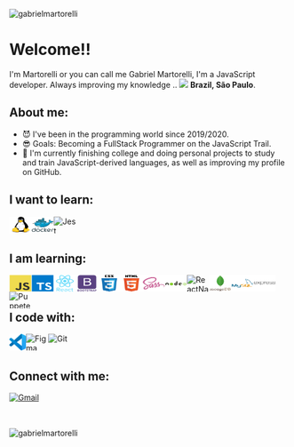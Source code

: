 <p align="left"> <img src="https://komarev.com/ghpvc/?username=gabrielmartorelli&label=Profile%20views&color=b40e1e&style=flat" alt="gabrielmartorelli" /> </p>

<h1> Welcome!! </h1>

<p> I'm Martorelli or you can call me Gabriel Martorelli, I'm a JavaScript developer. Always improving my knowledge .. <img src="https://acegif.com/wp-content/gif/brazilian-flag-14.gif" width="13" /> <b>Brazil, São Paulo</b>.
<p>

## About me:

- 😈 I've been in the programming world since 2019/2020.
- 😎 Goals: Becoming a FullStack Programmer on the JavaScript Trail.
- 🤬 I'm currently finishing college and doing personal projects to study and train JavaScript-derived languages, as well as improving my profile on GitHub.

## I want to learn:

<img align="left" title="Linux" alt="Linux" height="30" width="40" src="https://raw.githubusercontent.com/devicons/devicon/master/icons/linux/linux-original.svg" />
  
<img align="left" title="Docker" alt="Docker" height="30" width="40" src="https://raw.githubusercontent.com/devicons/devicon/master/icons/docker/docker-original-wordmark.svg" />    
  
<img align="left" title="Jest" alt="Jest" height="30" width="40" src="https://www.vectorlogo.zone/logos/jestjsio/jestjsio-icon.svg" />   
  
<br />
<br />

## I am learning:

<img align="left" title="JavaScript" alt="JavaScript" height="30" width="40" src="https://raw.githubusercontent.com/devicons/devicon/master/icons/javascript/javascript-original.svg" />

<img align="left" title="TypeScript" alt="TypeScript" height="30" width="40" src="https://raw.githubusercontent.com/devicons/devicon/master/icons/typescript/typescript-original.svg" />

<img align="left" title="React" alt="React" height="30" width="40" src="https://raw.githubusercontent.com/devicons/devicon/master/icons/react/react-original-wordmark.svg" />

<img align="left" title="Bootstrap" alt="Bootstrap" height="30" width="40" src="https://raw.githubusercontent.com/devicons/devicon/master/icons/bootstrap/bootstrap-plain-wordmark.svg" />

<img align="left" title="Css" alt="Css" height="30" width="40" src="https://raw.githubusercontent.com/devicons/devicon/master/icons/css3/css3-original-wordmark.svg" />

<img align="left" title="Html" alt="Html" height="30" width="40" src="https://raw.githubusercontent.com/devicons/devicon/master/icons/html5/html5-original-wordmark.svg" />

<img align="left" title="Sass" alt="Sass" height="30" width="40" src="https://raw.githubusercontent.com/devicons/devicon/master/icons/sass/sass-original.svg" />

<img align="left" title="Node" alt="Node" height="30" width="40" src="https://raw.githubusercontent.com/devicons/devicon/master/icons/nodejs/nodejs-original-wordmark.svg" />

<img align="left" title="ReactNative" alt="ReactNative" height="30" width="40" src="https://reactnative.dev/img/header_logo.svg" />

<img align="left" title="Mongodb" alt="Mongodb" height="30" width="40" src="https://raw.githubusercontent.com/devicons/devicon/master/icons/mongodb/mongodb-original-wordmark.svg" />

<img align="left" title="MySql" alt="MySql" height="30" width="40" src="https://raw.githubusercontent.com/devicons/devicon/master/icons/mysql/mysql-original-wordmark.svg" />
  
<img align="left" title="Express" alt="Express" height="30" width="40" src="https://raw.githubusercontent.com/devicons/devicon/master/icons/express/express-original-wordmark.svg" />  
  
<img align="left" title="Puppeteer" alt="Puppeteer" height="30" width="40" src="https://www.vectorlogo.zone/logos/pptrdev/pptrdev-official.svg" />   

<br />
<br />

## I code with:

<img align="left" title="Visual Studio Code" alt="Visual Studio Code" height="30" width="30" src="https://raw.githubusercontent.com/github/explore/80688e429a7d4ef2fca1e82350fe8e3517d3494d/topics/visual-studio-code/visual-studio-code.png" />

<img align="left" title="Figma" alt="Figma" height="30" width="40" src="https://www.vectorlogo.zone/logos/figma/figma-icon.svg" />

<img align="left" title="Git" alt="Git" height="30" width="40" src="https://www.vectorlogo.zone/logos/git-scm/git-scm-icon.svg" />

<br />
<br />

## Connect with me:

<p align="left">
<a href="mailto:martorelli_biel@outlook.com" target="_blank"><img alt="Gmail" src="https://img.shields.io/badge/Email-%230077B5.svg?&style=for-the-badge&logo=microsoft-outlook&logoColor=white" /></a>
</p>

<br />

<p><img align="center" src="https://github-readme-stats.vercel.app/api/top-langs?username=gabrielmartorelli&show_icons=true&theme=dark&locale=en&layout=compact" alt="gabrielmartorelli" /></p>
